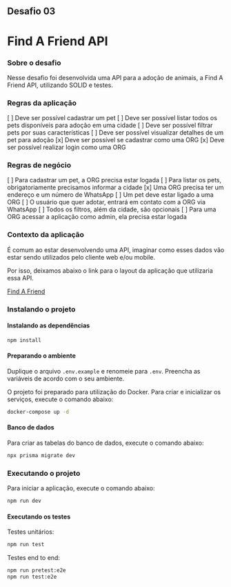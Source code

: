 ## Desafio 03

# Find A Friend API

### Sobre o desafio

Nesse desafio foi desenvolvida uma API para a adoção de animais, a Find A Friend API, utilizando SOLID e testes.

### Regras da aplicação

[ ] Deve ser possível cadastrar um pet
[ ] Deve ser possível listar todos os pets disponíveis para adoção em uma cidade
[ ] Deve ser possível filtrar pets por suas características
[ ] Deve ser possível visualizar detalhes de um pet para adoção
[x] Deve ser possível se cadastrar como uma ORG
[x] Deve ser possível realizar login como uma ORG

### Regras de negócio

[ ] Para cadastrar um pet, a ORG precisa estar logada
[ ] Para listar os pets, obrigatoriamente precisamos informar a cidade
[x] Uma ORG precisa ter um endereço e um número de WhatsApp
[ ] Um pet deve estar ligado a uma ORG
[ ] O usuário que quer adotar, entrará em contato com a ORG via WhatsApp
[ ] Todos os filtros, além da cidade, são opcionais
[ ] Para uma ORG acessar a aplicação como admin, ela precisa estar logada

### Contexto da aplicação

É comum ao estar desenvolvendo uma API, imaginar como esses dados vão estar sendo utilizados pelo cliente web e/ou mobile.

Por isso, deixamos abaixo o link para o layout da aplicação que utilizaria essa API.

[Find A Friend](https://www.figma.com/community/file/1220006040435238030)

### Instalando o projeto

#### Instalando as dependências

```bash
npm install
```

#### Preparando o ambiente

Duplique o arquivo `.env.example` e renomeie para `.env`. Preencha as variáveis de acordo com o seu ambiente.

O projeto foi preparado para utilização do Docker. Para criar e inicializar os serviços, execute o comando abaixo:

```bash
docker-compose up -d
```

#### Banco de dados

Para criar as tabelas do banco de dados, execute o comando abaixo:

```bash
npx prisma migrate dev
```

### Executando o projeto

Para iniciar a aplicação, execute o comando abaixo:

```bash
npm run dev
```

#### Executando os testes

Testes unitários:
```bash
npm run test
```

Testes end to end:
```bash
npm run pretest:e2e
npm run test:e2e
```

